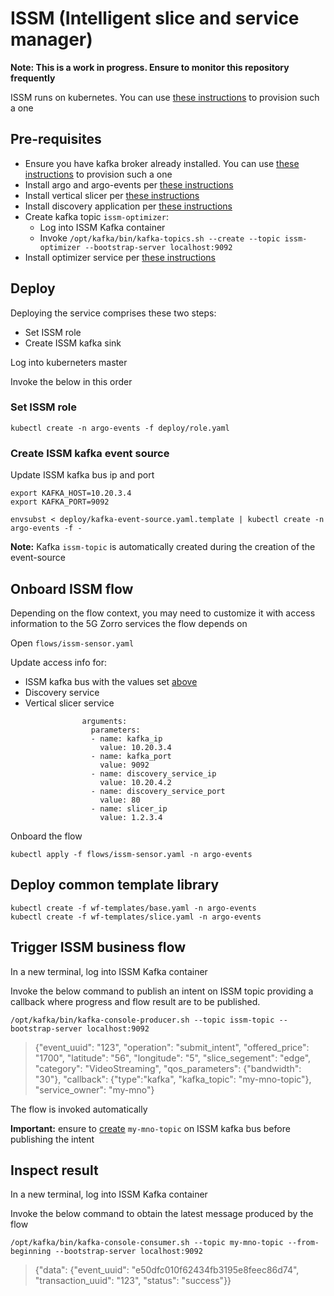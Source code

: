 # ISSM (Intelligent slice and service manager)

**Note: This is a work in progress. Ensure to monitor this repository frequently**

ISSM runs on kubernetes. You can use [these instructions](https://github.com/5GZORRO/infrastructure/blob/master/docs/kubernetes.md) to provision such a one

## Pre-requisites

* Ensure you have kafka broker already installed. You can use [these instructions](https://github.com/5GZORRO/infrastructure/blob/master/docs/kafka.md) to provision such a one
* Install argo and argo-events per [these instructions](docs/argo.md)
* Install vertical slicer per [these instructions](docs/slicer.md)
* Install discovery application per [these instructions](https://github.com/5GZORRO/Smart-Resource-and-Service-Discovery-application/blob/main/readme.txt)
* Create kafka topic `issm-optimizer`:
  * Log into ISSM Kafka container
  * Invoke `/opt/kafka/bin/kafka-topics.sh --create --topic issm-optimizer --bootstrap-server localhost:9092`
* Install optimizer service per [these instructions](https://github.com/5GZORRO/issm-optimizer/blob/master/README.md)

## Deploy

Deploying the service comprises these two steps:

* Set ISSM role
* Create ISSM kafka sink

Log into kuberneters master

Invoke the below in this order

### Set ISSM role

```
kubectl create -n argo-events -f deploy/role.yaml
```

### Create ISSM kafka event source

Update ISSM kafka bus ip and port

```
export KAFKA_HOST=10.20.3.4
export KAFKA_PORT=9092
```

```
envsubst < deploy/kafka-event-source.yaml.template | kubectl create -n argo-events -f -
```

**Note:** Kafka `issm-topic` is automatically created during the creation of the event-source

## Onboard ISSM flow

Depending on the flow context, you may need to customize it with access information to the 5G Zorro services the flow depends on

Open `flows/issm-sensor.yaml`

Update access info for:

* ISSM kafka bus with the values set [above](./README.md#create-issm-kafka-event-source)
* Discovery service
* Vertical slicer service

```
                arguments:
                  parameters:
                  - name: kafka_ip
                    value: 10.20.3.4
                  - name: kafka_port
                    value: 9092
                  - name: discovery_service_ip
                    value: 10.20.4.2
                  - name: discovery_service_port
                    value: 80
                  - name: slicer_ip
                    value: 1.2.3.4

```

Onboard the flow

```
kubectl apply -f flows/issm-sensor.yaml -n argo-events
```

## Deploy common template library

```
kubectl create -f wf-templates/base.yaml -n argo-events
kubectl create -f wf-templates/slice.yaml -n argo-events
```

## Trigger ISSM business flow

In a new terminal, log into ISSM Kafka container

Invoke the below command to publish an intent on ISSM topic providing a callback where progress and flow result are to be published.

```
/opt/kafka/bin/kafka-console-producer.sh --topic issm-topic --bootstrap-server localhost:9092
```

>{"event_uuid": "123", "operation": "submit_intent", "offered_price": "1700", "latitude": "56", "longitude": "5", "slice_segement": "edge", "category": "VideoStreaming", "qos_parameters": {"bandwidth": "30"}, "callback": {"type":"kafka", "kafka_topic": "my-mno-topic"}, "service_owner": "my-mno"}

The flow is invoked automatically

**Important:** ensure to [create](https://github.com/5GZORRO/infrastructure/blob/master/docs/kafka.md#create-topics) `my-mno-topic` on ISSM kafka bus before publishing the intent

## Inspect result

In a new terminal, log into ISSM Kafka container

Invoke the below command to obtain the latest message produced by the flow

```
/opt/kafka/bin/kafka-console-consumer.sh --topic my-mno-topic --from-beginning --bootstrap-server localhost:9092
```

>{"data": {"event_uuid": "e50dfc010f62434fb3195e8feec86d74", "transaction_uuid": "123", "status": "success"}}
